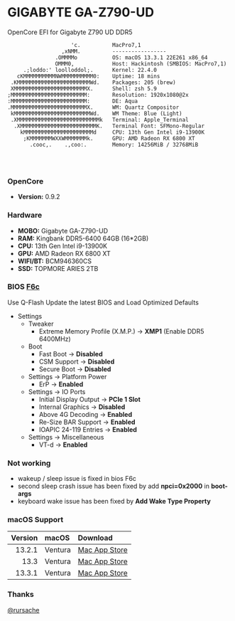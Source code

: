 # GIGABYTE GA-Z790-UD

OpenCore EFI for Gigabyte Z790 UD DDR5


```text
                    'c.          MacPro7,1
                 ,xNMM.          ----------------- 
               .OMMMMo           OS: macOS 13.3.1 22E261 x86_64 
               OMMM0,            Host: Hackintosh (SMBIOS: MacPro7,1) 
     .;loddo:' loolloddol;.      Kernel: 22.4.0 
   cKMMMMMMMMMMNWMMMMMMMMMM0:    Uptime: 18 mins 
 .KMMMMMMMMMMMMMMMMMMMMMMMWd.    Packages: 205 (brew) 
 XMMMMMMMMMMMMMMMMMMMMMMMX.      Shell: zsh 5.9 
;MMMMMMMMMMMMMMMMMMMMMMMM:       Resolution: 1920x1080@2x 
:MMMMMMMMMMMMMMMMMMMMMMMM:       DE: Aqua 
.MMMMMMMMMMMMMMMMMMMMMMMMX.      WM: Quartz Compositor 
 kMMMMMMMMMMMMMMMMMMMMMMMMWd.    WM Theme: Blue (Light) 
 .XMMMMMMMMMMMMMMMMMMMMMMMMMMk   Terminal: Apple_Terminal 
  .XMMMMMMMMMMMMMMMMMMMMMMMMK.   Terminal Font: SFMono-Regular 
    kMMMMMMMMMMMMMMMMMMMMMMd     CPU: 13th Gen Intel i9-13900K 
     ;KMMMMMMMWXXWMMMMMMMk.      GPU: AMD Radeon RX 6800 XT 
       .cooc,.    .,coo:.        Memory: 14256MiB / 32768MiB 

                                                         
                                                         
```

### OpenCore 
* **Version:** 0.9.2

### Hardware

* **MOBO:** Gigabyte GA-Z790-UD
* **RAM:** Kingbank DDR5-6400 64GB (16*2GB)
* **CPU:** 13th Gen Intel i9-13900K
* **GPU:** AMD Radeon RX 6800 XT
* **WIFI/BT:** BCM946360CS
* **SSD:** TOPMORE ARIES 2TB


### BIOS [F6c](https://download.gigabyte.com/FileList/BIOS/mb_bios_z790-ud_f6c.zip)
Use Q-Flash Update the latest BIOS and Load Optimized Defaults
* Settings
	* Tweaker
		*  Extreme Memory Profile (X.M.P.) → **XMP1** (Enable DDR5 6400MHz)
	* Boot
		*  Fast Boot → **Disabled**
		*  CSM Support → **Disabled**
        *  Secure Boot → **Disabled**
	* Settings → Platform Power
		* ErP → **Enabled**
	* Settings → IO Ports
		* Initial Display Output → **PCIe 1 Slot**
		* Internal Graphics → **Disabled**	
		* Above 4G Decoding → **Enabled**
		* Re-Size BAR Support → **Enabled** 
		* IOAPIC 24-119 Entries → **Enabled**
	* Settings → Miscellaneous
		* VT-d → **Enabled**


### Not working
* wakeup / sleep issue is fixed in bios F6c
* second sleep crash issue has been fixed by add **npci=0x2000** in **boot-args**
* keyboard wake issue has been fixed by **Add Wake Type Property**

### macOS Support
| Version   | macOS | Download |
| --------: | :---- | :------- |
| 13.2.1 | Ventura | [Mac App Store](https://apps.apple.com/us/app/macos-ventura/id1638787999?mt=12) |
| 13.3 | Ventura | [Mac App Store](https://apps.apple.com/us/app/macos-ventura/id1638787999?mt=12) |
| 13.3.1 | Ventura | [Mac App Store](https://apps.apple.com/us/app/macos-ventura/id1638787999?mt=12) |


### Thanks

[@rursache](https://github.com/rursache/Hackintosh-13900k-Z690-AORUS-ELITE-AX-DDR5-AMD-6900XT)
